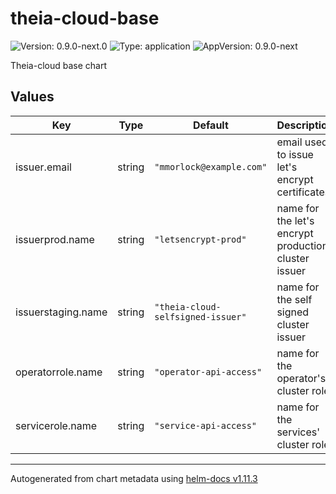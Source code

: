 # theia-cloud-base

![Version: 0.9.0-next.0](https://img.shields.io/badge/Version-0.9.0--next.0-informational?style=flat-square) ![Type: application](https://img.shields.io/badge/Type-application-informational?style=flat-square) ![AppVersion: 0.9.0-next](https://img.shields.io/badge/AppVersion-0.9.0--next-informational?style=flat-square)

Theia-cloud base chart

## Values

| Key | Type | Default | Description |
|-----|------|---------|-------------|
| issuer.email | string | `"mmorlock@example.com"` | email used to issue let's encrypt certificates |
| issuerprod.name | string | `"letsencrypt-prod"` | name for the let's encrypt production cluster issuer |
| issuerstaging.name | string | `"theia-cloud-selfsigned-issuer"` | name for the self signed cluster issuer |
| operatorrole.name | string | `"operator-api-access"` | name for the operator's cluster role |
| servicerole.name | string | `"service-api-access"` | name for the services' cluster role |

----------------------------------------------
Autogenerated from chart metadata using [helm-docs v1.11.3](https://github.com/norwoodj/helm-docs/releases/v1.11.3)
